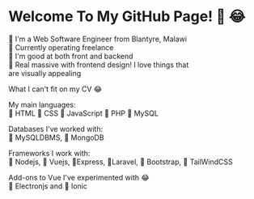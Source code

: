 # Welcome To My GitHub Page! 👋 :joy:

:large_blue_circle: I'm a Web Software Engineer from Blantyre, Malawi<br>
:large_blue_circle: Currently operating freelance<br>
:large_blue_circle: I'm good at both front and backend<br>
:large_blue_circle: Real massive with frontend design! I love things that<br>
are visually appealing<br>

What I can't fit on my CV :joy:

 My main languages:<br>
 :large_blue_circle: HTML :large_blue_circle: CSS :large_blue_circle: JavaScript :large_blue_circle: PHP :large_blue_circle: MySQL
 
 Databases I've worked with:<br>
:large_blue_circle: MySQLDBMS, :large_blue_circle: MongoDB
 
 Frameworks I work with:<br>
 :large_blue_circle: Nodejs, :large_blue_circle: Vuejs, :large_blue_circle:Express, :large_blue_circle:Laravel, :large_blue_circle: Bootstrap, :large_blue_circle: TailWindCSS
 
 Add-ons to Vue I've experimented with :joy:<br>
 :large_blue_circle: Electronjs and :large_blue_circle: Ionic
 
 

